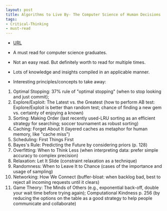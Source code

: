 ```yaml
---
layout: post
title: Algorithms to Live By- The Computer Science of Human Decisions
tags:
- Critical-Thinking
- must-read
---
```



- [URL](https://www.goodreads.com/book/show/25666050-algorithms-to-live-by)

- A must read for computer science graduates.
- Not an easy read. But definitely worth to read for multiple times.
- Lots of knowledge and insights compiled in an applicable manner.


- Interesting principles/concepts to take away:

1. Optimal Stopping: 37% rule of "optimal stopping" (when to stop looking and just commit);
2. Explore/Exploit: The Latest vs. the Greatest (how to perform AB test: Explore/Exploit is better than random test; chance of finding a new gem vs. certainty of enjoying a known)
3. Sorting: Making Order (last recently used-LRU sorting as an efficient strategy for searching; soccer tournament as robust sorting)
4. Caching: Forget About It (layered caches as metaphor for human memory, like "cache miss")
5. Scheduling: First Things First
6. Bayes's Rule: Predicting the Future by considering priors (p. 128)
7. Overfitting: When to Think Less (when interpreting data: prefer simple accuracy to complex precision)
8. Relaxation: Let It Slide (constraint relaxation as a technique)
9. Randomness: When to Leave It to Chance (cases of the importance and usage of sampling)
10. Networking: How We Connect (buffer-bloat: when backlog bad, best to reject all incoming requests until it clears)
11. Game Theory: The Minds of Others (e.g., exponential back-off, double your wait time before trying again); Computational Kindness p. 256 (by reducing the options on the table as a good strategy to help people communicate and collaborate)
